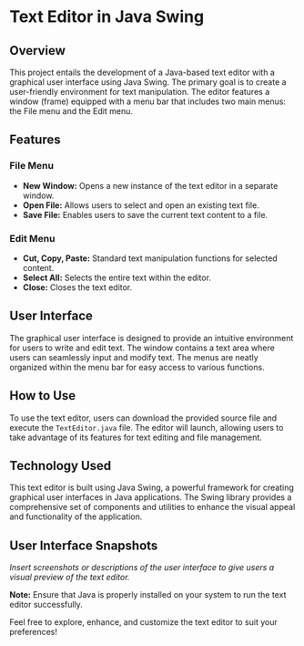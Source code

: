 # Text Editor in Java Swing

## Overview

This project entails the development of a Java-based text editor with a graphical user interface using Java Swing. The primary goal is to create a user-friendly environment for text manipulation. The editor features a window (frame) equipped with a menu bar that includes two main menus: the File menu and the Edit menu.

## Features

### File Menu
- **New Window:** Opens a new instance of the text editor in a separate window.
- **Open File:** Allows users to select and open an existing text file.
- **Save File:** Enables users to save the current text content to a file.

### Edit Menu
- **Cut, Copy, Paste:** Standard text manipulation functions for selected content.
- **Select All:** Selects the entire text within the editor.
- **Close:** Closes the text editor.

## User Interface

The graphical user interface is designed to provide an intuitive environment for users to write and edit text. The window contains a text area where users can seamlessly input and modify text. The menus are neatly organized within the menu bar for easy access to various functions.

## How to Use

To use the text editor, users can download the provided source file and execute the `TextEditor.java` file. The editor will launch, allowing users to take advantage of its features for text editing and file management.

## Technology Used

This text editor is built using Java Swing, a powerful framework for creating graphical user interfaces in Java applications. The Swing library provides a comprehensive set of components and utilities to enhance the visual appeal and functionality of the application.

## User Interface Snapshots

*Insert screenshots or descriptions of the user interface to give users a visual preview of the text editor.*

**Note:** Ensure that Java is properly installed on your system to run the text editor successfully.

Feel free to explore, enhance, and customize the text editor to suit your preferences!
